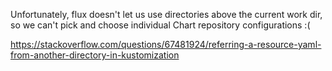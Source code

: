 Unfortunately, flux doesn't let us use directories above the current work dir, so we can't pick and choose individual Chart repository configurations :(

https://stackoverflow.com/questions/67481924/referring-a-resource-yaml-from-another-directory-in-kustomization
